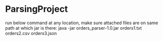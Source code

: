 # ParsingProject
run below command at any location, make sure attached files are on same path at which jar is there:
java -jar orders_parser-1.0.jar orders1.txt orders2.csv orders3.json
